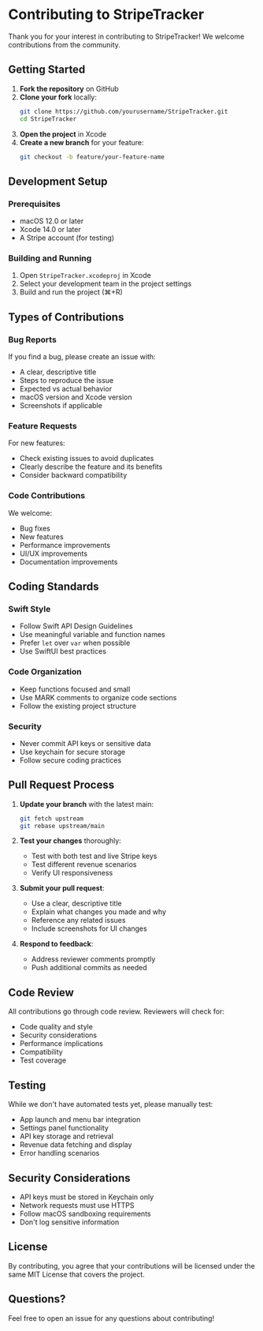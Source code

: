 # Contributing to StripeTracker

Thank you for your interest in contributing to StripeTracker! We welcome contributions from the community.

## Getting Started

1. **Fork the repository** on GitHub
2. **Clone your fork** locally:
   ```bash
   git clone https://github.com/yourusername/StripeTracker.git
   cd StripeTracker
   ```
3. **Open the project** in Xcode
4. **Create a new branch** for your feature:
   ```bash
   git checkout -b feature/your-feature-name
   ```

## Development Setup

### Prerequisites

- macOS 12.0 or later
- Xcode 14.0 or later
- A Stripe account (for testing)

### Building and Running

1. Open `StripeTracker.xcodeproj` in Xcode
2. Select your development team in the project settings
3. Build and run the project (⌘+R)

## Types of Contributions

### Bug Reports

If you find a bug, please create an issue with:
- A clear, descriptive title
- Steps to reproduce the issue
- Expected vs actual behavior
- macOS version and Xcode version
- Screenshots if applicable

### Feature Requests

For new features:
- Check existing issues to avoid duplicates
- Clearly describe the feature and its benefits
- Consider backward compatibility

### Code Contributions

We welcome:
- Bug fixes
- New features
- Performance improvements
- UI/UX improvements
- Documentation improvements

## Coding Standards

### Swift Style

- Follow Swift API Design Guidelines
- Use meaningful variable and function names
- Prefer `let` over `var` when possible
- Use SwiftUI best practices

### Code Organization

- Keep functions focused and small
- Use MARK comments to organize code sections
- Follow the existing project structure

### Security

- Never commit API keys or sensitive data
- Use keychain for secure storage
- Follow secure coding practices

## Pull Request Process

1. **Update your branch** with the latest main:
   ```bash
   git fetch upstream
   git rebase upstream/main
   ```

2. **Test your changes** thoroughly:
   - Test with both test and live Stripe keys
   - Test different revenue scenarios
   - Verify UI responsiveness

3. **Submit your pull request**:
   - Use a clear, descriptive title
   - Explain what changes you made and why
   - Reference any related issues
   - Include screenshots for UI changes

4. **Respond to feedback**:
   - Address reviewer comments promptly
   - Push additional commits as needed

## Code Review

All contributions go through code review. Reviewers will check for:
- Code quality and style
- Security considerations
- Performance implications
- Compatibility
- Test coverage

## Testing

While we don't have automated tests yet, please manually test:
- App launch and menu bar integration
- Settings panel functionality
- API key storage and retrieval
- Revenue data fetching and display
- Error handling scenarios

## Security Considerations

- API keys must be stored in Keychain only
- Network requests must use HTTPS
- Follow macOS sandboxing requirements
- Don't log sensitive information

## License

By contributing, you agree that your contributions will be licensed under the same MIT License that covers the project.

## Questions?

Feel free to open an issue for any questions about contributing!